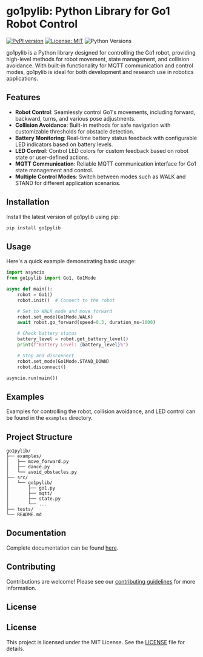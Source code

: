 
# go1pylib: Python Library for Go1 Robot Control

[![PyPI version](https://img.shields.io/pypi/v/go1pylib)](https://pypi.org/project/go1pylib/) [![License: MIT](https://img.shields.io/badge/License-MIT-blue.svg)](https://opensource.org/licenses/MIT) ![Python Versions](https://img.shields.io/pypi/pyversions/go1pylib)

go1pylib is a Python library designed for controlling the Go1 robot, providing high-level methods for robot movement, state management, and collision avoidance. With built-in functionality for MQTT communication and control modes, go1pylib is ideal for both development and research use in robotics applications.

## Features

- **Robot Control**: Seamlessly control Go1's movements, including forward, backward, turns, and various pose adjustments.
- **Collision Avoidance**: Built-in methods for safe navigation with customizable thresholds for obstacle detection.
- **Battery Monitoring**: Real-time battery status feedback with configurable LED indicators based on battery levels.
- **LED Control**: Control LED colors for custom feedback based on robot state or user-defined actions.
- **MQTT Communication**: Reliable MQTT communication interface for Go1 state management and control.
- **Multiple Control Modes**: Switch between modes such as WALK and STAND for different application scenarios.

## Installation

Install the latest version of go1pylib using pip:

```bash
pip install go1pylib
```

## Usage

Here's a quick example demonstrating basic usage:

```python
import asyncio
from go1pylib import Go1, Go1Mode

async def main():
    robot = Go1()
    robot.init()  # Connect to the robot

    # Set to WALK mode and move forward
    robot.set_mode(Go1Mode.WALK)
    await robot.go_forward(speed=0.3, duration_ms=1000)

    # Check battery status
    battery_level = robot.get_battery_level()
    print(f"Battery Level: {battery_level}%")

    # Stop and disconnect
    robot.set_mode(Go1Mode.STAND_DOWN)
    robot.disconnect()

asyncio.run(main())
```

## Examples

Examples for controlling the robot, collision avoidance, and LED control can be found in the `examples` directory.

## Project Structure

```
go1pylib/
├── examples/
│   ├── move_forward.py
│   ├── dance.py
│   └── avoid_obstacles.py
├── src/
│   └── go1pylib/
│       ├── go1.py
│       ├── mqtt/
│       ├── state.py
│       └── ...
├── tests/
└── README.md
```

## Documentation

Complete documentation can be found [here](https://github.com/chinmaynehate/go1pylib).

## Contributing

Contributions are welcome! Please see our [contributing guidelines](https://github.com/chinmaynehate/go1pylib/blob/main/CONTRIBUTING.md) for more information.

## License

## License
This project is licensed under the MIT License. See the [LICENSE](https://github.com/chinmaynehate/go1pylib/blob/main/LICENSE) file for details.